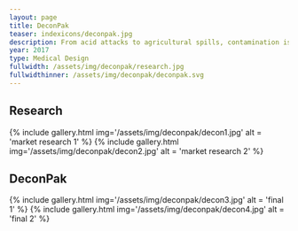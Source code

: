 ```yaml
---
layout: page
title: DeconPak
teaser: indexicons/deconpak.jpg
description: From acid attacks to agricultural spills, contamination is a major issue that is often overlooked. This design seeks to develop a more inclusive system of decontamination procedures that will take less time to carry out and ultimately save lives.
year: 2017
type: Medical Design
fullwidth: /assets/img/deconpak/research.jpg
fullwidthinner: /assets/img/deconpak/deconpak.svg
---
```

## Research
{% include gallery.html img='/assets/img/deconpak/decon1.jpg' alt = 'market research 1' %}
{% include gallery.html  img='/assets/img/deconpak/decon2.jpg' alt = 'market research 2' %}
## DeconPak
{% include gallery.html img='/assets/img/deconpak/decon3.jpg' alt = 'final 1' %}
{% include gallery.html img='/assets/img/deconpak/decon4.jpg' alt = 'final 2' %}